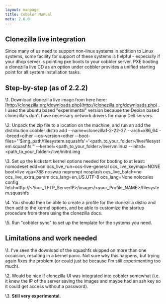 ```yaml
---
layout: manpage
title: Cobbler Manual
meta: 2.6.0
---
```

## Clonezilla live integration

Since many of us need to support non-linux systems in addition to
Linux systems, some facility for support of these systems is
helpful - especially if your dhcp server is pointing pxe boots to
your cobbler server. PXE booting a clonezilla live CD as an option
under cobbler provides a unified starting point for all system
installation tasks.

## Step-by-step (as of 2.2.2)

 \1. Download clonezilla live image from here here:
 [http://clonezilla.org/downloads.php](http://clonezilla.org/downloads.php)
 . I used the ubuntu based "experimental" version because the Debian
 based clonezilla's don't have necessary network drivers for many
 Dell servers.

\2. Unpack the zip file to a location on the machine, and run an add the distribution
  cobbler distro add  --name=clonezilla1-2-22-37 --arch=x86_64 --breed=other --os-version=other --boot-files="'$img_path/filesystem.squashfs'='<path_to_your_folder>/live/filesystem.squashfs'" --kernel=<path_to_your_folder>/live/vmlinuz --initrd=<path_to_your_folder>/live/initrd.img 

\3. Set up the kickstart kernel options needed for booting to at least:
  nomodeset edd=on ocs_live_run=ocs-live-general ocs_live_keymap=NONE boot=live vga=788 noswap noprompt nosplash ocs_live_batch=no ocs_live_extra_param ocs_lang=en_US.UTF-8 ocs_lang=None nolocales config fetch=tftp://<Your_TFTP_ServerIP>/images/<your_Profile_NAME>/filesystem.squashfs 

\4. You should then be able to create a profile for the clonezilla distro and then add to the kernel options, and be able to customize the startup procedure from there using the clonezilla docs.

\5. Run "cobbler sync" to set up the template for the systems you need.

## Limitations and work needed

\1. I've seen the download of the squashfs skipped on more than one
 occaision, resulting in a kernel panic. Not sure why this happens,
 but trying again fixes the problem (or could just be because I'm
 still experimenting too much).

\2. Would be nice if clonezilla UI was integrated into cobbler
 somewhat (i.e. it knew the IP of the server saving the images and
 maybe had an ssh key so it could get access without a password).

\3. **Still very experimental.**

